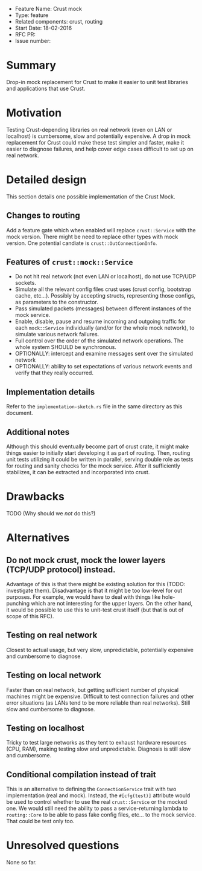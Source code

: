 - Feature Name: Crust mock
- Type: feature
- Related components: crust, routing
- Start Date: 18-02-2016
- RFC PR:
- Issue number:

# Summary

Drop-in mock replacement for Crust to make it easier to unit test libraries and
applications that use Crust.

# Motivation

Testing Crust-depending libraries on real network (even on LAN or localhost) is
cumbersome, slow and potentially expensive. A drop in mock replacement for Crust
could make these test simpler and faster, make it easier to diagnose failures,
and help cover edge cases difficult to set up on real network.

# Detailed design

This section details one possible implementation of the Crust Mock.

## Changes to routing

Add a feature gate which when enabled will replace `crust::Service` with the mock
version. There might be need to replace other types with mock version. One potential candiate is `crust::OutConnectionInfo`.

## Features of `crust::mock::Service`

- Do not hit real network (not even LAN or localhost), do not use TCP/UDP sockets.
- Simulate all the relevant config files crust uses (crust config, bootstrap cache, etc...). Possibly by accepting structs, representing those configs, as
parameters to the constructor.
- Pass simulated packets (messages) between different instances of
the mock service.
- Enable, disable, pause and resume incoming and outgoing traffic for each `mock::Service` individually (and/or for the whole mock network), to simulate various network failures.
- Full control over the order of the simulated network operations. The whole system SHOULD be synchronous.
- OPTIONALLY: intercept and examine messages sent over the simulated network
- OPTIONALLY: ability to set expectations of various network events and verify that they really occurred.

## Implementation details

Refer to the `implementation-sketch.rs` file in the same directory as this document.

## Additional notes

Although this should eventually become part of crust crate, it might make things easier to initially start developing it as part of routing. Then, routing unit tests utilizing it could be written in parallel, serving double role as tests for routing and sanity checks for the mock service. After it sufficiently stabilizes, it can be extracted and incorporated into crust.

# Drawbacks

TODO (Why should we *not* do this?)

# Alternatives

## Do not mock crust, mock the lower layers (TCP/UDP protocol) instead.

Advantage of this is that there might be existing solution for this (TODO: investigate them). Disadvantage is that it might be too low-level for out purposes. For example, we would have to deal with things like hole-punching which are not interesting for the upper layers. On the other hand, it would be possible to use this to unit-test crust itself (but that is out of scope of this RFC).

## Testing on real network

Closest to actual usage, but very slow, unpredictable, potentially expensive and cumbersome to diagnose.

## Testing on local network

Faster than on real network, but getting sufficient number of physical machines
might be expensive. Difficult to test connection failures and other error situations (as LANs tend to be more reliable than real networks).
Still slow and cumbersome to diagnose.

## Testing on localhost

Tricky to test large networks as they tent to exhaust hardware resources (CPU, RAM),
making testing slow and unpredictable. Diagnosis is still slow and cumbersome.

## Conditional compilation instead of trait

This is an alternative to defining the `ConnectionService` trait with two implementation (real and mock). Instead, the `#[cfg(test)]` attribute would be used to control whether to use the real `crust::Service` or the mocked one. We would still need the ability to pass a service-returning lambda to `routing::Core` to be able to pass fake config files, etc... to the mock service. That could be test only too.


# Unresolved questions

None so far.